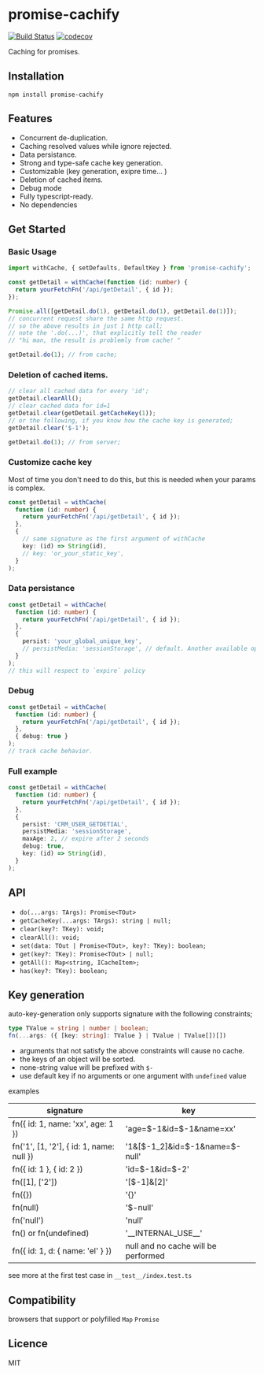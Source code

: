 # promise-cachify

[![Build Status](https://app.travis-ci.com/elvinzhu/promise-cachify.svg?branch=main)](https://app.travis-ci.com/elvinzhu/promise-cachify)
[![codecov](https://codecov.io/gh/elvinzhu/promise-cachify/branch/main/graph/badge.svg?v=1)](https://codecov.io/gh/elvinzhu/promise-cachify)

Caching for promises.

## Installation

```
npm install promise-cachify
```

## Features

- Concurrent de-duplication.
- Caching resolved values while ignore rejected.
- Data persistance.
- Strong and type-safe cache key generation.
- Customizable (key generation, exipre time... )
- Deletion of cached items.
- Debug mode
- Fully typescript-ready.
- No dependencies

## Get Started

### Basic Usage

```ts
import withCache, { setDefaults, DefaultKey } from 'promise-cachify';

const getDetail = withCache(function (id: number) {
  return yourFetchFn('/api/getDetail', { id });
});

Promise.all([getDetail.do(1), getDetail.do(1), getDetail.do(1)]);
// concurrent request share the same http request.
// so the above results in just 1 http call;
// note the '.do(...)', that explicitly tell the reader
// "hi man, the result is problemly from cache! "

getDetail.do(1); // from cache;
```

### Deletion of cached items.

```ts
// clear all cached data for every 'id';
getDetail.clearAll();
// clear cached data for id=1
getDetail.clear(getDetail.getCacheKey(1));
// or the following, if you know how the cache key is generated;
getDetail.clear('$-1');

getDetail.do(1); // from server;
```

### Customize cache key

Most of time you don't need to do this, but this is needed when your params is complex.

```ts
const getDetail = withCache(
  function (id: number) {
    return yourFetchFn('/api/getDetail', { id });
  },
  {
    // same signature as the first argument of withCache
    key: (id) => String(id),
    // key: 'or_your_static_key',
  }
);
```

### Data persistance

```ts
const getDetail = withCache(
  function (id: number) {
    return yourFetchFn('/api/getDetail', { id });
  },
  {
    persist: 'your_global_unique_key',
    // persistMedia: 'sessionStorage', // default. Another available option is "localStorage"
  }
);
// this will respect to `expire` policy
```

### Debug

```ts
const getDetail = withCache(
  function (id: number) {
    return yourFetchFn('/api/getDetail', { id });
  },
  { debug: true }
);
// track cache behavior.
```

### Full example

```ts
const getDetail = withCache(
  function (id: number) {
    return yourFetchFn('/api/getDetail', { id });
  },
  {
    persist: 'CRM_USER_GETDETIAL',
    persistMedia: 'sessionStorage',
    maxAge: 2, // expire after 2 seconds
    debug: true,
    key: (id) => String(id),
  }
);
```

## API

- `do(...args: TArgs): Promise<TOut>`
- `getCacheKey(...args: TArgs): string | null;`
- `clear(key?: TKey): void;`
- `clearAll(): void;`
- `set(data: TOut | Promise<TOut>, key?: TKey): boolean;`
- `get(key?: TKey): Promise<TOut> | null;`
- `getAll(): Map<string, ICacheItem>;`
- `has(key?: TKey): boolean;`

## Key generation

auto-key-generation only supports signature with the following constraints;

```ts
type TValue = string | number | boolean;
fn(...args: ({ [key: string]: TValue } | TValue | TValue[])[])
```

- arguments that not satisfy the above constraints will cause no cache.
- the keys of an object will be sorted.
- none-string value will be prefixed with `$-`
- use default key if no arguments or one argument with `undefined` value

examples

| signature                                | key                                 |
| ---------------------------------------- | ----------------------------------- |
| fn({ id: 1, name: 'xx', age: 1 })        | 'age=\$-1&id=$-1&name=xx'           |
| fn('1', [1, '2'], { id: 1, name: null }) | '1&[\$-1_2]&id=\$-1&name=\$-null'   |
| fn({ id: 1 }, { id: 2 })                 | 'id=$-1&id=\$-2'                    |
| fn([1], ['2'])                           | '[\$-1]&[2]'                        |
| fn({})                                   | '{}'                                |
| fn(null)                                 | '$-null'                            |
| fn('null')                               | 'null'                              |
| fn() or fn(undefined)                    | '\_\_INTERNAL_USE\_\_'              |
| fn({ id: 1, d: { name: 'el' } })         | null and no cache will be performed |

see more at the first test case in `__test__/index.test.ts`

## Compatibility

browsers that support or polyfilled `Map` `Promise`

## Licence

MIT
